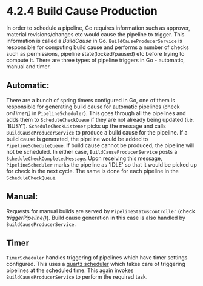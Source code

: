# 4.2.4 Build Cause Production

In order to schedule a pipeline, Go requires information such as approver, material revisions/changes etc would cause the pipeline to trigger.
This information is called a *BuildCause* in Go. `BuildCauseProducerService` is responsible for computing build cause and performs a number of checks such as permissions, pipeline state(locked/paused) etc before trying to compute it.
There are three types of pipeline triggers in Go - automatic, manual and timer.

## Automatic:
There are a bunch of spring timers configured in Go, one of them is responsible for generating build cause for automatic pipelines (check *onTimer()* in `PipelineScheduler`). 
This goes through all the pipelines and adds them to `ScheduleCheckQueue` if they are not already being updated (i.e. 'BUSY').
`ScheduleCheckListener` picks up the message and calls `BuildCauseProducerService` to produce a build cause for the pipeline. 
If a build cause is generated, the pipeline would be added to `PipelineScheduleQueue`. If build cause cannot be produced, the pipeline will not be scheduled. 
In either case, `BuildCauseProducerService` posts a `ScheduleCheckCompletedMessage`. Upon receiving this message, `PipelineScheduler` marks the pipeline as 'IDLE' so that it would be picked up for check in the next cycle.
The same is done for each pipeline in the `ScheduleCheckQueue`.

## Manual:
Requests for manual builds are served by `PipelineStatusController` (check *triggerPipeline()*). Build cause generation in this case is also handled by `BuildCauseProducerService`.

## Timer
`TimerScheduler` handles triggering of pipelines which have timer settings configured. This uses a <a href="http://quartz-scheduler.org/overview" target="_blank">quartz scheduler</a> which takes care of triggering pipelines at the scheduled time. This again invokes `BuildCauseProducerService` to perform the required task.








